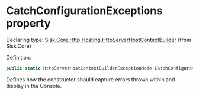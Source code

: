 <!--

Copyrights 2023 Sisk Framework - CypherPotato
Published under MIT license

!!! DO NOT EDIT THIS FILE !!!
This file was generated by a tool in the Sisk package. To edit the information in this documentation,
edit the XML documentation present in the Sisk source code.

-->


# CatchConfigurationExceptions property

Declaring type: [Sisk.Core.Http.Hosting.HttpServerHostContextBuilder](/read?q=/contents/spec/Sisk.Core.Http.Hosting.HttpServerHostContextBuilder.md) (from Sisk.Core)


Definition:

```cs
public static HttpServerHostContextBuilderExceptionMode CatchConfigurationExceptions { get; set; }
```

Defines how the constructor should capture errors thrown within <see cref="M:Sisk.Core.Http.Hosting.HttpServerHostContextBuilder.UsePortableConfiguration(System.Action{Sisk.Core.Http.Hosting.PortableConfigurationBuilder})" /> and display in the Console.

